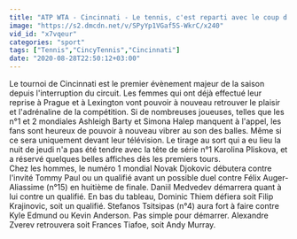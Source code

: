```yaml
---
title: "ATP WTA - Cincinnati - Le tennis, c'est reparti avec le coup d'envoi du tournoi de Cincinnati, samedi !"
image: "https://s2.dmcdn.net/v/SPyYp1VGaf5S-WkrC/x240"
vid_id: "x7vqeur"
categories: "sport"
tags: ["Tennis","CincyTennis","Cincinnati"]
date: "2020-08-28T22:50:12+03:00"
---
```

Le tournoi de Cincinnati est le premier évènement majeur de la saison depuis l'interruption du circuit. Les femmes qui ont déjà effectué leur reprise à Prague et à Lexington vont pouvoir à nouveau retrouver le plaisir et l'adrénaline de la compétition. Si de nombreuses joueuses, telles que les n°1 et 2 mondiales Ashleigh Barty et Simona Halep manquent à l'appel, les fans sont heureux de pouvoir à nouveau vibrer au son des balles. Même si ce sera uniquement devant leur télévision. Le tirage au sort qui a eu lieu la nuit de jeudi n'a pas été tendre avec la tête de série n°1 Karolina Pliskova, et a réservé quelques belles affiches dès les premiers tours.  <br>Chez les hommes, le numéro 1 mondial Novak Djokovic débutera contre l'invité Tommy Paul ou un qualifié avant un possible duel contre Félix Auger-Aliassime (n°15) en huitième de finale. Daniil Medvedev démarrera quant à lui contre un qualifié. En bas du tableau, Dominic Thiem défiera soit Filip Krajinovic, soit un qualifié. Stefanos Tsitsipas (n°4) aura fort à faire contre Kyle Edmund ou Kevin Anderson. Pas simple pour démarrer. Alexandre Zverev retrouvera soit Frances Tiafoe, soit Andy Murray.

